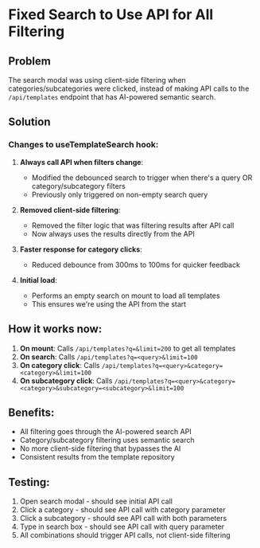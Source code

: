 # Fixed Search to Use API for All Filtering

## Problem
The search modal was using client-side filtering when categories/subcategories were clicked, instead of making API calls to the `/api/templates` endpoint that has AI-powered semantic search.

## Solution

### Changes to useTemplateSearch hook:

1. **Always call API when filters change**:
   - Modified the debounced search to trigger when there's a query OR category/subcategory filters
   - Previously only triggered on non-empty search query

2. **Removed client-side filtering**:
   - Removed the filter logic that was filtering results after API call
   - Now always uses the results directly from the API

3. **Faster response for category clicks**:
   - Reduced debounce from 300ms to 100ms for quicker feedback

4. **Initial load**:
   - Performs an empty search on mount to load all templates
   - This ensures we're using the API from the start

## How it works now:

1. **On mount**: Calls `/api/templates?q=&limit=200` to get all templates
2. **On search**: Calls `/api/templates?q=<query>&limit=100`
3. **On category click**: Calls `/api/templates?q=<query>&category=<category>&limit=100`
4. **On subcategory click**: Calls `/api/templates?q=<query>&category=<category>&subcategory=<subcategory>&limit=100`

## Benefits:
- All filtering goes through the AI-powered search API
- Category/subcategory filtering uses semantic search
- No more client-side filtering that bypasses the AI
- Consistent results from the template repository

## Testing:
1. Open search modal - should see initial API call
2. Click a category - should see API call with category parameter
3. Click a subcategory - should see API call with both parameters
4. Type in search box - should see API call with query parameter
5. All combinations should trigger API calls, not client-side filtering